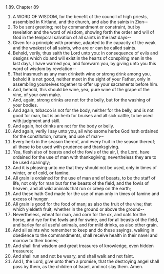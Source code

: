 1.89. Chapter 89
1. A WORD OF WISDOM, for the benefit of the council of high priests, assembled in Kirtland, and the church, and also the saints in Zion--
2. To be sent greeting; not by commandment or constraint, but by revelation and the word of wisdom, showing forth the order and will of God in the temporal salvation of all saints in the last days--
3. Given for a principle with promise, adapted to the capacity of the weak and the weakest of all saints, who are or can be called saints.
4. Behold, verily, thus saith the Lord unto you: In consequence of evils and designs which do and will exist in the hearts of conspiring men in the last days, I have warned you, and forewarn you, by giving unto you this word of wisdom by revelation--
5. That inasmuch as any man drinketh wine or strong drink among you, behold it is not good, neither meet in the sight of your Father, only in assembling yourselves together to offer up your sacraments before him.
6. And, behold, this should be wine, yea, pure wine of the grape of the vine, of your own make.
7. And, again, strong drinks are not for the belly, but for the washing of your bodies.
8. And again, tobacco is not for the body, neither for the belly, and is not good for man, but is an herb for bruises and all sick cattle, to be used with judgment and skill.
9. And again, hot drinks are not for the body or belly.
10. And again, verily I say unto you, all wholesome herbs God hath ordained for the constitution, nature, and use of man--
11. Every herb in the season thereof, and every fruit in the season thereof; all these to be used with prudence and thanksgiving.
12. Yea, flesh also of beasts and of the fowls of the air, I, the Lord, have ordained for the use of man with thanksgiving; nevertheless they are to be used sparingly;
13. And it is pleasing unto me that they should not be used, only in times of winter, or of cold, or famine.
14. All grain is ordained for the use of man and of beasts, to be the staff of life, not only for man but for the beasts of the field, and the fowls of heaven, and all wild animals that run or creep on the earth;
15. And these hath God made for the use of man only in times of famine and excess of hunger.
16. All grain is good for the food of man; as also the fruit of the vine; that which yieldeth fruit, whether in the ground or above the ground--
17. Nevertheless, wheat for man, and corn for the ox, and oats for the horse, and rye for the fowls and for swine, and for all beasts of the field, and barley for all useful animals, and for mild drinks, as also other grain.
18. And all saints who remember to keep and do these sayings, walking in obedience to the commandments, shall receive health in their navel and marrow to their bones;
19. And shall find wisdom and great treasures of knowledge, even hidden treasures;
20. And shall run and not be weary, and shall walk and not faint.
21. And I, the Lord, give unto them a promise, that the destroying angel shall pass by them, as the children of Israel, and not slay them. Amen.

